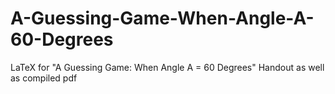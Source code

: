 # A-Guessing-Game-When-Angle-A-60-Degrees
LaTeX for "A Guessing Game: When Angle A = 60 Degrees" Handout as well as compiled pdf
